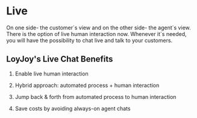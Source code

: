 # Live
On one side- the customer´s view and on the other side- the agent´s view. There is the option of live human interaction now. Whenever it´s needed, you will have the possibility to chat live and talk to your customers.


## LoyJoy's Live Chat Benefits


1. Enable live human interaction


2. Hybrid approach: automated process + human interaction

3. Jump back & forth from automated process to human interaction

4. Save costs by avoiding always-on agent chats
